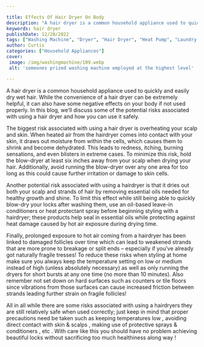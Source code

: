 ```yaml
---

title: Effects Of Hair Dryer On Body
description: "A hair dryer is a common household appliance used to quickly and easily dry wet hair. While the convenience of a hair dryer can be...see more"
keywords: hair dryer
publishDate: 12/20/2022
tags: ["Washing Machine", "Dryer", "Hair Dryer", "Heat Pump", "Laundry Appliances"]
author: Curtis
categories: ["Household Appliances"]
cover: 
 image: /img/washingmachine/109.webp
 alt: 'someones prized washing machine employed at the highest level'

---
```


A hair dryer is a common household appliance used to quickly and easily dry wet hair. While the convenience of a hair dryer can be extremely helpful, it can also have some negative effects on your body if not used properly. In this blog, we’ll discuss some of the potential risks associated with using a hair dryer and how you can use it safely.

The biggest risk associated with using a hair dryer is overheating your scalp and skin. When heated air from the hairdryer comes into contact with your skin, it draws out moisture from within the cells, which causes them to shrink and become dehydrated. This leads to redness, itching, burning sensations, and even blisters in extreme cases. To minimize this risk, hold the blow-dryer at least six inches away from your scalp when drying your hair. Additionally, avoid running the blow-dryer over any one area for too long as this could cause further irritation or damage to skin cells.

Another potential risk associated with using a hairdryer is that it dries out both your scalp and strands of hair by removing essential oils needed for healthy growth and shine. To limit this effect while still being able to quickly blow-dry your locks after washing them, use an oil-based leave-in conditioners or heat protectant spray before beginning styling with a hairdryer; these products help seal in essential oils while protecting against heat damage caused by hot air exposure during drying time. 

Finally, prolonged exposure to hot air coming from a hairdryer has been linked to damaged follicles over time which can lead to weakened strands that are more prone to breakage or split ends – especially if you’ve already got naturally fragile tresses! To reduce these risks when styling at home make sure you always keep the temperature setting on low or medium instead of high (unless absolutely necessary) as well as only running the dryers for short bursts at any one time (no more than 10 minutes). Also remember not set down on hard surfaces such as counters or tile floors since vibrations from those surfaces can cause increased friction between strands leading further strain on fragile follicles! 

 
All in all while there are some risks associated with using a hairdryers they are still relatively safe when used correctly; just keep in mind that proper precautions need be taken such as keeping temperatures low , avoiding direct contact with skin & scalps , making use of protective sprays & conditioners , etc . With care like this you should have no problem achieving beautiful locks without sacrificing too much healthiness along way !
